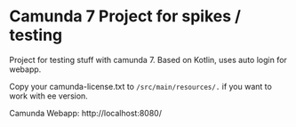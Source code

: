 # Camunda 7 Project for spikes / testing

Project for testing stuff with camunda 7. 
Based on Kotlin, uses auto login for webapp. 

Copy your camunda-license.txt to `/src/main/resources/.` if you want to work with ee version.

Camunda Webapp: http://localhost:8080/
